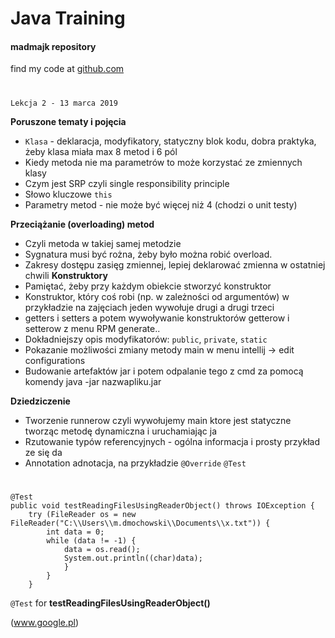 # Java Training
#### madmajk repository 

find my code at [github.com][1]


#
    Lekcja 2 - 13 marca 2019

**Poruszone tematy i pojęcia**  
* `Klasa` - deklaracja, modyfikatory, statyczny blok kodu, dobra praktyka, żeby klasa miała max 8 metod i 6 pól
* Kiedy metoda nie ma parametrów to może korzystać ze zmiennych klasy
* Czym jest SRP czyli single responsibility principle
* Słowo kluczowe `this`
* Parametry metod - nie może być więcej niż 4 (chodzi o unit testy)

**Przeciążanie (overloading) metod**  
* Czyli metoda w takiej samej metodzie
* Sygnatura musi być rożna, żeby było można robić overload.
* Zakresy dostępu zasięg zmiennej, lepiej deklarować zmienna w ostatniej chwili
**Konstruktory**
* Pamiętać, żeby przy każdym obiekcie stworzyć konstruktor
* Konstruktor, który coś robi (np. w zależności od argumentów) w przykładzie na zajęciach jeden wywołuje drugi a drugi trzeci
* getters i setters  a potem wywoływanie konstruktorów getterow i setterow z menu RPM generate..
* Dokładniejszy opis modyfikatorów: `public`, `private`, `static`
* Pokazanie możliwości zmiany metody main w menu intellij → edit configurations
* Budowanie artefaktów jar i potem odpalanie tego z cmd za pomocą komendy  java -jar nazwapliku.jar

**Dziedziczenie**
* Tworzenie runnerow czyli wywołujemy main ktore jest statyczne tworząc metodę dynamiczna i uruchamiając ja
* Rzutowanie typów referencyjnych - ogólna informacja i prosty przykład ze się da
* Annotation adnotacja, na przykładzie `@Override` `@Test`

#
  
  ```  //bez formatowania
  @Test
  public void testReadingFilesUsingReaderObject() throws IOException {
      try (FileReader os = new FileReader("C:\\Users\\m.dmochowski\\Documents\\x.txt")) {
          int data = 0;
          while (data != -1) {
              data = os.read();
              System.out.println((char)data);
              }
          }
      }
```

`@Test` for **testReadingFilesUsingReaderObject()**

(www.google.pl)

[1]: http://github.com/  "GIT"

